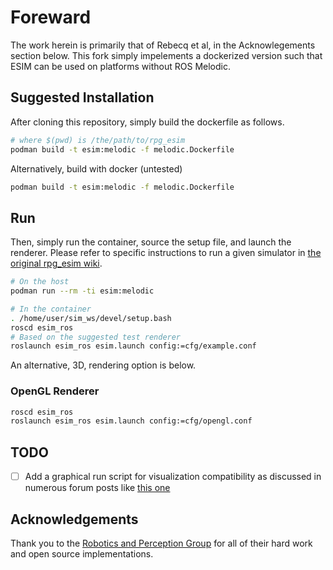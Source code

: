 # Foreward

The work herein is primarily that of Rebecq et al, in the Acknowlegements section below. This fork simply impelements a dockerized version such that ESIM can be used on platforms without ROS Melodic. 

## Suggested Installation

After cloning this repository, simply build the dockerfile as follows.

```bash
# where $(pwd) is /the/path/to/rpg_esim
podman build -t esim:melodic -f melodic.Dockerfile
```

Alternatively, build with docker (untested)

```bash
podman build -t esim:melodic -f melodic.Dockerfile
```

## Run

Then, simply run the container, source the setup file, and launch the renderer. Please refer to specific instructions to run a given simulator in [the original rpg_esim wiki](https://github.com/uzh-rpg/rpg_esim/wiki).

```bash
# On the host
podman run --rm -ti esim:melodic
```

```bash
# In the container
. /home/user/sim_ws/devel/setup.bash
roscd esim_ros
# Based on the suggested test renderer
roslaunch esim_ros esim.launch config:=cfg/example.conf
```

An alternative, 3D, rendering option is below.

### OpenGL Renderer

```bash
roscd esim_ros
roslaunch esim_ros esim.launch config:=cfg/opengl.conf
```

## TODO
- [ ] Add a graphical run script for visualization compatibility as discussed in numerous forum posts like [this one](https://unix.stackexchange.com/questions/330366/how-can-i-run-a-graphical-application-in-a-container-under-wayland)

## Acknowledgements

Thank you to the [Robotics and Perception Group](https://rpg.ifi.uzh.ch/) for all of their hard work and open source implementations. 
